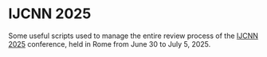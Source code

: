 # IJCNN 2025
Some useful scripts used to manage the entire review process of the [IJCNN 2025](https://2025.ijcnn.org/) conference, held in Rome from June 30 to July 5, 2025.
